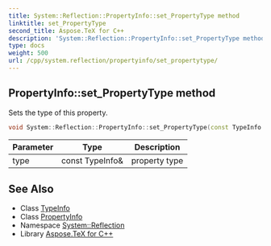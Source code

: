 ```yaml
---
title: System::Reflection::PropertyInfo::set_PropertyType method
linktitle: set_PropertyType
second_title: Aspose.TeX for C++
description: 'System::Reflection::PropertyInfo::set_PropertyType method. Sets the type of this property in C++.'
type: docs
weight: 500
url: /cpp/system.reflection/propertyinfo/set_propertytype/
---
```

## PropertyInfo::set_PropertyType method


Sets the type of this property.

```cpp
void System::Reflection::PropertyInfo::set_PropertyType(const TypeInfo &type)
```


| Parameter | Type | Description |
| --- | --- | --- |
| type | const TypeInfo\& | property type |

## See Also

* Class [TypeInfo](../../../system/typeinfo/)
* Class [PropertyInfo](../)
* Namespace [System::Reflection](../../)
* Library [Aspose.TeX for C++](../../../)
